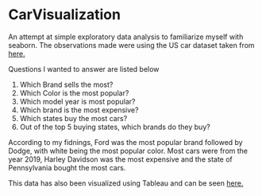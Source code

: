 # CarVisualization

An attempt at simple exploratory data analysis to familiarize myself with seaborn. The observations made were using the US car dataset taken from [here.](https://www.kaggle.com/doaaalsenani/usa-cers-dataset)

Questions I wanted to answer are listed below

1. Which Brand sells the most?
2. Which Color is the most popular?
3. Which model year is most popular?
4. Which brand is the most expensive?
5. Which states buy the most cars?
6. Out of the top 5 buying states, which brands do they buy?

According to my fidnings, Ford was the most popular brand followed by Dodge, with white being the most popular color. Most cars were from the year 2019, Harley Davidson was the most expensive and the state of Pennsylvania bought the most cars.

This data has also been visualized using Tableau and can be seen [here.](https://public.tableau.com/views/RankingUSCarSales/PurchasingStates?:language=en-GB&:display_count=y&publish=yes&:origin=viz_share_link)

